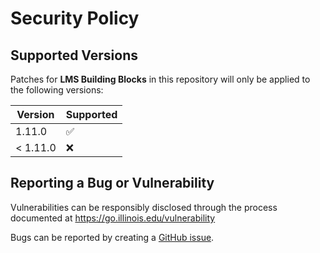 # Security Policy

## Supported Versions

Patches for **LMS Building Blocks** in this repository will only be applied to the following versions:

| Version  | Supported          |
|----------| ------------------ |
| 1.11.0   | :white_check_mark: |
| < 1.11.0 | :x: |

## Reporting a Bug or Vulnerability

Vulnerabilities can be responsibly disclosed through the process
 documented at https://go.illinois.edu/vulnerability

Bugs can be reported by creating a [GitHub issue](https://github.com/rokwire/lms-building-block/issues/new?assignees=&labels=bug&template=bug_report.md&title=%5BBUG%5D+).